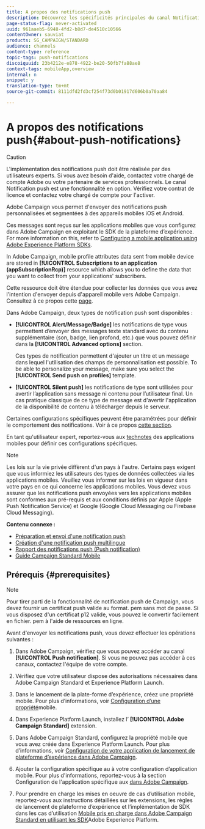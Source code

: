 ```yaml
---
title: A propos des notifications push
description: Découvrez les spécificités principales du canal Notification push dans Adobe Campaign.
page-status-flag: never-activated
uuid: 961aaeb5-6948-4fd2-b8d7-de4510c10566
contentOwner: sauviat
products: SG_CAMPAIGN/STANDARD
audience: channels
content-type: reference
topic-tags: push-notifications
discoiquuid: 23b4212e-e878-4922-be20-50fb7fa88ae8
context-tags: mobileApp,overview
internal: n
snippet: y
translation-type: tm+mt
source-git-commit: 8111dfd2fd3cf254f73d0b01917d606b0a70aa84

---
```



# A propos des notifications push{#about-push-notifications}

>[!CAUTION]
>
>L&#39;implémentation des notifications push doit être réalisée par des utilisateurs experts. Si vous avez besoin d&#39;aide, contactez votre chargé de compte Adobe ou votre partenaire de services professionnels. Le canal Notification push est une fonctionnalité en option. Vérifiez votre contrat de licence et contactez votre chargé de compte pour l&#39;activer.

Adobe Campaign vous permet d&#39;envoyer des notifications push personnalisées et segmentées à des appareils mobiles iOS et Android.

Ces messages sont reçus sur les applications mobiles que vous configurez dans  Adobe Campaign en exploitant le SDK de la plateforme d’expérience. For more information on this, refer to [Configuring a mobile application using Adobe Experience Platform SDKs](https://helpx.adobe.com/fr/campaign/kb/configuring-app-sdk.html).

In Adobe Campaign, mobile profile attributes data sent from mobile device are stored in **[!UICONTROL Subscriptions to an application (appSubscriptionRcp)]** resource which allows you to define the data that you want to collect from your applications&#39; subscribers.

Cette ressource doit être étendue pour collecter les données que vous avez l&#39;intention d&#39;envoyer depuis d&#39;appareil mobile vers Adobe Campaign. Consultez à ce propos cette [page](../../developing/using/extending-the-subscriptions-to-an-application-resource.md).

Dans Adobe Campaign, deux types de notification push sont disponibles :

* **[!UICONTROL Alert/Message/Badge]** les notifications de type vous permettent d’envoyer des messages texte standard avec du contenu supplémentaire (son, badge, lien profond, etc.) que vous pouvez définir dans la **[!UICONTROL Advanced options]** section.

   Ces types de notification permettent d&#39;ajouter un titre et un message dans lequel l&#39;utilisation des champs de personnalisation est possible. To be able to personalize your message, make sure you select the **[!UICONTROL Send push on profiles]** template.

* **[!UICONTROL Silent push]** les notifications de type sont utilisées pour avertir l’application sans message ni contenu pour l’utilisateur final. Un cas pratique classique de ce type de message est d&#39;avertir l&#39;application de la disponibilité de contenu à télécharger depuis le serveur.

Certaines configurations spécifiques peuvent être paramétrées pour définir le comportement des notifications. Voir à ce propos [cette section](../../channels/using/customizing-a-push-notification.md).

En tant qu&#39;utilisateur expert, reportez-vous aux [technotes](https://helpx.adobe.com/fr/campaign/kb/acs-article-list.html) des applications mobiles pour définir ces configurations spécifiques.

>[!NOTE]
>
>Les lois sur la vie privée diffèrent d&#39;un pays à l&#39;autre. Certains pays exigent que vous informiez les utilisateurs des types de données collectées via les applications mobiles. Veuillez vous informer sur les lois en vigueur dans votre pays en ce qui concerne les applications mobiles. Vous devez vous assurer que les notifications push envoyées vers les applications mobiles sont conformes aux pré-requis et aux conditions définis par Apple (Apple Push Notification Service) et Google (Google Cloud Messaging ou Firebase Cloud Messaging).

**Contenu connexe :**

* [Préparation et envoi d&#39;une notification push](../../channels/using/preparing-and-sending-a-push-notification.md)
* [Création d&#39;une notification push multilingue](../../channels/using/creating-a-multilingual-push-notification.md)
* [Rapport des notifications push (Push notification)](../../reporting/using/push-notification-report.md)
* [Guide Campaign Standard Mobile](https://helpx.adobe.com/fr/campaign/kb/acs-mobile.html)

## Prérequis {#prerequisites}

>[!NOTE]
>Pour tirer parti de la fonctionnalité de notification push de Campaign, vous devez fournir un certificat push valide au format. pem sans mot de passe.
Si vous disposez d&#39;un certificat p12 valide, vous pouvez le convertir facilement en fichier. pem à l&#39;aide de ressources en ligne.

Avant d&#39;envoyer les notifications push, vous devez effectuer les opérations suivantes :

1. Dans Adobe Campaign, vérifiez que vous pouvez accéder au canal **[!UICONTROL Push notification]**. Si vous ne pouvez pas accéder à ces canaux, contactez l&#39;équipe de votre compte.

1. Vérifiez que votre utilisateur dispose des autorisations nécessaires dans  Adobe Campaign Standard et Experience Platform Launch.

1. Dans le lancement de la plate-forme d’expérience, créez une propriété mobile. Pour plus d’informations, voir [Configuration d’une propriété](https://aep-sdks.gitbook.io/docs/getting-started/create-a-mobile-property)mobile.

1. Dans Experience Platform Launch, installez l’ **[!UICONTROL Adobe Campaign Standard]** extension.

1. Dans  Adobe Campaign Standard, configurez la propriété mobile que vous avez créée dans Experience Platform Launch. Pour plus d’informations, voir [Configuration de votre application de lancement de plateforme d’expérience dans  Adobe Campaign](https://helpx.adobe.com/campaign/kb/configuring-app-sdk.html#SettingupyourAdobeExperiencePlatformLaunchapplicationinAdobeCampaign).

1. Ajouter la configuration spécifique au à votre configuration d’application mobile. Pour plus d&#39;informations, reportez-vous à la section Configuration de l&#39;application spécifique aux [dans  Adobe Campaign](https://helpx.adobe.com/fr/campaign/kb/configuring-app-sdk.html#ChannelspecificapplicationconfigurationinAdobeCampaign).

1. Pour prendre en charge les mises en oeuvre de cas d’utilisation mobile, reportez-vous aux instructions détaillées sur les extensions, les règles de lancement de plateforme d’expérience et l’implémentation de SDK dans les cas d’utilisation [Mobile pris en charge dans  Adobe Campaign Standard en utilisant les SDK](https://helpx.adobe.com/fr/campaign/kb/configure-launch-rules-acs-use-cases.html)Adobe Experience Platform.